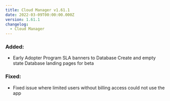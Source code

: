 ```yaml
---
title: Cloud Manager v1.61.1
date: 2022-03-09T00:00:00.000Z
version: 1.61.1
changelog:
  - Cloud Manager
---
```


### Added:

- Early Adopter Program SLA banners to Database Create and empty state Database landing pages for beta

### Fixed:

- Fixed issue where limited users without billing access could not use the app
